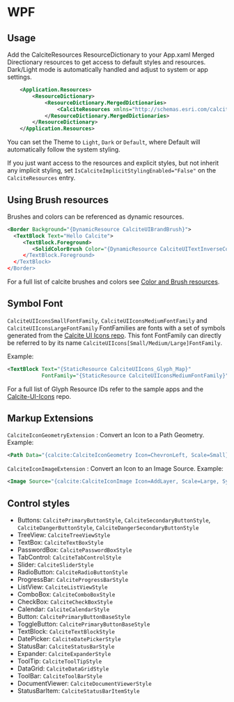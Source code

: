 # WPF

## Usage<a name="usage" />

Add the CalciteResources ResourceDictionary to your App.xaml Merged Directionary resources to get access
to default styles and resources. Dark/Light mode is automatically handled and adjust to system or app settings.

```xml
    <Application.Resources>
        <ResourceDictionary>
            <ResourceDictionary.MergedDictionaries>
                <CalciteResources xmlns="http://schemas.esri.com/calcite/2024" Theme="Light" />
            </ResourceDictionary.MergedDictionaries>
        </ResourceDictionary>
    </Application.Resources>
```

You can set the Theme to `Light`, `Dark` or `Default`, where Default will automatically follow the system styling.

If you just want access to the resources and explicit styles, but not inherit any implicit styling, set `IsCalciteImplicitStylingEnabled="False"` on the `CalciteResources` entry.

## Using Brush resources

Brushes and colors can be referenced as dynamic resources.

```xml
<Border Background="{DynamicResource CalciteUIBrandBrush}">
  <TextBlock Text="Hello Calcite">
     <TextBlock.Foreground>
        <SolidColorBrush Color="{DynamicResource CalciteUITextInverseColor} />
     </TextBlock.Foreground>
  </TextBlock>
</Border>
```

For a full list of calcite brushes and colors see [Color and Brush resources](brushes.md).

## Symbol Font
`CalciteUIIconsSmallFontFamily`, `CalciteUIIconsMediumFontFamily` and `CalciteUIIconsLargeFontFamily` FontFamilies are fonts with a set of symbols generated from the [Calcite UI Icons repo](https://github.com/Esri/calcite-ui-icons).
This font FontFamily can directly be referred to by its name `CalciteUIIcons[Small/Medium/Large]FontFamily`.

Example:
```xml
<TextBlock Text="{StaticResource CalciteUIIcons_Glyph_Map}" 
           FontFamily="{StaticResource CalciteUIIconsMediumFontFamily}" />
```

For a full list of Glyph Resource IDs refer to the sample apps and the [Calcite-UI-Icons](https://github.com/Esri/calcite-ui-icons) repo.

## Markup Extensions

`CalciteIconGeometryExtension` : Convert an Icon to a Path Geometry. Example:

```xml
<Path Data="{calcite:CalciteIconGeometry Icon=ChevronLeft, Scale=Small}" Fill="Green" Width="32" Height="32" Stretch="Uniform" />
```

`CalciteIconImageExtension` : Convert an Icon to an Image Source. Example:
```xml
<Image Source="{calcite:CalciteIconImage Icon=AddLayer, Scale=Large, SymbolSize=32, Brush=Blue}" Width="32" Height="32" />
```

## Control styles

- Buttons: `CalcitePrimaryButtonStyle`, `CalciteSecondaryButtonStyle`, `CalciteDangerButtonStyle`, `CalciteDangerSecondaryButtonStyle`
- TreeView: `CalciteTreeViewStyle`
- TextBox: `CalciteTextBoxStyle`
- PasswordBox: `CalcitePasswordBoxStyle`
- TabControl: `CalciteTabControlStyle`
- Slider: `CalciteSliderStyle`
- RadioButton: `CalciteRadioButtonStyle`
- ProgressBar: `CalciteProgressBarStyle`
- ListView: `CalciteListViewStyle`
- ComboBox: `CalciteComboBoxStyle`
- CheckBox: `CalciteCheckBoxStyle`
- Calendar: `CalciteCalendarStyle`
- Button: `CalcitePrimaryButtonBaseStyle`
- ToggleButton: `CalcitePrimaryButtonBaseStyle`
- TextBlock: `CalciteTextBlockStyle`
- DatePicker: `CalciteDatePickerStyle`
- StatusBar: `CalciteStatusBarStyle`
- Expander: `CalciteExpanderStyle`
- ToolTip: `CalciteToolTipStyle`
- DataGrid: `CalciteDataGridStyle`
- ToolBar: `CalciteToolBarStyle`
- DocumentViewer: `CalciteDocumentViewerStyle`
- StatusBarItem: `CalciteStatusBarItemStyle`
